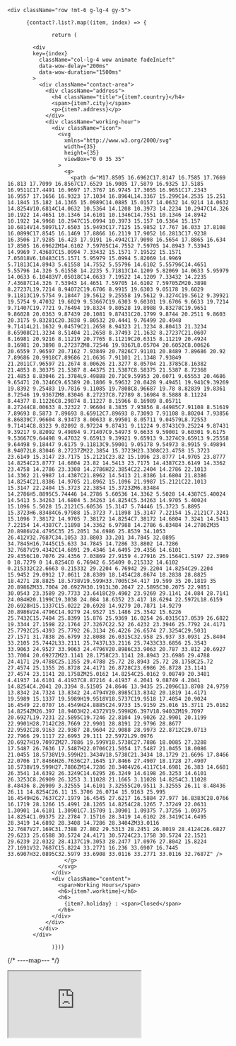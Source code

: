     <div className="row !mt-6 g-lg-4 gy-5">

<div className=" col-lg-9 row  !mb-4 md:mb-0">


<div className="row">



          {contact?.list?.map((item, index) => {
                  
                  return (

            <div
            key={index}
              className="col-lg-4 wow animate fadeInLeft"
              data-wow-delay="200ms"
              data-wow-duration="1500ms"
            >
              <div className="contact-area">
                <div className="address">
                  <h4 className="title">{item?.country}</h4>
                  <span>{item?.city}</span>
                  <p>{item?.address}</p>
                </div>
                <div className="working-hour">
                  <div className="icon">
                    <svg
                      xmlns="http://www.w3.org/2000/svg"
                      width={35}
                      height={35}
                      viewBox="0 0 35 35"
                    >
                      <g>
                        <path d="M17.8505 16.6962C17.8147 16.7585 17.7669 16.813 17.7099 16.8567C17.6529 16.9005 17.5879 16.9325 17.5185 16.9511C17.4491 16.9697 17.3767 16.9745 17.3055 16.9651C17.2343 16.9557 17.1656 16.9323 17.1034 16.8964L14.3367 15.299C14.2535 15.251 14.1845 15.182 14.1365 15.0989C14.0885 15.0157 14.0632 14.9214 14.0632 14.8254V10.6814C14.0632 10.5364 14.1208 10.3973 14.2234 10.2947C14.326 10.1922 14.4651 10.1346 14.6101 10.1346C14.7551 10.1346 14.8942 10.1922 14.9968 10.2947C15.0994 10.3973 15.157 10.5364 15.157 10.6814V14.5097L17.6503 15.9493C17.7125 15.9852 17.767 16.033 17.8108 16.0899C17.8545 16.1469 17.8866 16.2119 17.9052 16.2813C17.9238 16.3506 17.9285 16.423 17.9191 16.4942C17.9098 16.5654 17.8865 16.634 17.8505 16.6962ZM14.6102 7.59705C14.7552 7.59705 14.8943 7.53943 14.9969 7.43687C15.0994 7.33432 15.1571 7.19522 15.1571 7.05018V6.10483C15.1571 5.95979 15.0994 5.82069 14.9969 5.71813C14.8943 5.61558 14.7552 5.55796 14.6102 5.55796C14.4651 5.55796 14.326 5.61558 14.2235 5.71813C14.1209 5.82069 14.0633 5.95979 14.0633 6.10483V7.05018C14.0633 7.19522 14.1209 7.33432 14.2235 7.43687C14.326 7.53943 14.4651 7.59705 14.6102 7.59705ZM20.3898 8.27237L19.7214 8.94072C19.6706 8.9915 19.6303 9.05178 19.6029 9.11813C19.5754 9.18447 19.5612 9.25558 19.5612 9.3274C19.5612 9.39921 19.5754 9.47032 19.6029 9.53667C19.6303 9.60301 19.6706 9.6633 19.7214 9.71407C19.7721 9.76494 19.8324 9.80528 19.8988 9.83278C19.9651 9.86028 20.0363 9.87439 20.1081 9.87431C20.1799 9.8744 20.2511 9.8603 20.3175 9.83281C20.3838 9.80532 20.4441 9.76499 20.4948 9.71414L21.1632 9.04579C21.2658 8.94323 21.3234 8.80413 21.3234 8.65908C21.3234 8.51404 21.2658 8.37493 21.1632 8.27237C21.0607 8.16981 20.9216 8.11219 20.7765 8.11219C20.6315 8.11219 20.4924 8.16981 20.3898 8.27237ZM8.72546 19.9367L8.05704 20.6052C8.00626 20.6559 7.96597 20.7162 7.93849 20.7826C7.91101 20.8489 7.89686 20.92 7.89686 20.9918C7.89686 21.0636 7.91101 21.1348 7.93849 21.2011C7.96597 21.2674 8.00626 21.3277 8.05704 21.3785C8.16382 21.4853 8.30375 21.5387 8.44375 21.5387C8.58375 21.5387 8.72368 21.4853 8.83046 21.3784L9.49888 20.71C9.59953 20.6071 9.65553 20.4686 9.65471 20.3246C9.65389 20.1806 9.59632 20.0428 9.49451 19.941C9.39269 19.8392 9.25483 19.7816 9.11085 19.7808C8.96687 19.78 8.82839 19.8361 8.72546 19.9367ZM8.83046 8.27237C8.72789 8.16984 8.5888 8.11224 8.44377 8.11226C8.29874 8.11227 8.15966 8.16989 8.05711 8.27244C8.00633 8.32322 7.96604 8.3835 7.93856 8.44985C7.91108 8.51619 7.89693 8.5873 7.89693 8.65912C7.89693 8.73093 7.91108 8.80204 7.93856 8.86839C7.96604 8.93473 8.00633 8.99501 8.05711 9.04579L8.72553 9.71414C8.8323 9.82092 8.97224 9.87431 9.11224 9.87431C9.25224 9.87431 9.39217 9.82092 9.49894 9.71407C9.54973 9.6633 9.59001 9.60301 9.6175 9.53667C9.64498 9.47032 9.65913 9.39921 9.65913 9.3274C9.65913 9.25558 9.64498 9.18447 9.6175 9.11813C9.59001 9.05178 9.54973 8.9915 9.49894 8.94072L8.83046 8.27237ZM22.3854 15.3723H23.3308C23.4758 15.3723 23.6149 15.3147 23.7175 15.2121C23.82 15.1096 23.8777 14.9705 23.8777 14.8254C23.8777 14.6804 23.82 14.5413 23.7175 14.4387C23.6149 14.3362 23.4758 14.2786 23.3308 14.2786H22.3854C22.2404 14.2786 22.1013 14.3362 21.9987 14.4387C21.8962 14.5413 21.8386 14.6804 21.8386 14.8254C21.8386 14.9705 21.8962 15.1096 21.9987 15.2121C22.1013 15.3147 22.2404 15.3723 22.3854 15.3723ZM6.83484 14.2786H5.8895C5.74446 14.2786 5.60536 14.3362 5.5028 14.4387C5.40024 14.5413 5.34263 14.6804 5.34263 14.8254C5.34263 14.9705 5.40024 15.1096 5.5028 15.2121C5.60536 15.3147 5.74446 15.3723 5.8895 15.3723H6.83484C6.97988 15.3723 7.11898 15.3147 7.22154 15.2121C7.3241 15.1096 7.38172 14.9705 7.38172 14.8254C7.38172 14.6804 7.3241 14.5413 7.22154 14.4387C7.11898 14.3362 6.97988 14.2786 6.83484 14.2786ZM35 20.8986V24.4795C35 25.2051 34.6986 25.8539 34.1053 26.412V32.7687C34.1053 33.8803 33.201 34.7845 32.0895 34.7845H16.7445C15.633 34.7845 14.7286 33.8802 14.7286 32.7687V29.4342C14.6891 29.4346 14.6495 29.4356 14.6101 29.4356C10.7076 29.4356 7.03869 27.9159 4.27916 25.1564C1.5197 22.3969 0 18.7279 0 14.8254C0 6.76942 6.55409 0.215332 14.6102 0.215332C22.6663 0.215332 29.2204 6.76942 29.2204 14.8254C29.2204 15.9452 29.0912 17.0611 28.8389 18.1454C28.8674 18.2838 28.8825 18.4271 28.8825 18.5738V19.599H33.7005C34.417 19.599 35 20.1819 35 20.8986ZM33.7004 20.6927H30.1913L30.2047 22.5895C30.2075 22.9851 30.0543 23.3589 29.7733 23.6418C29.4902 23.9269 29.1141 24.084 28.7141 24.084H20.1199C19.3038 24.084 18.6352 23.417 18.6294 22.5972L18.6159 20.6928H15.1337C15.0222 20.6928 14.9279 20.7871 14.9279 20.8986V24.4796C14.9279 24.9527 15.1486 25.3542 15.6226 25.7432C15.7404 25.8399 15.876 25.9369 16.0254 26.0315C17.0539 26.6822 19.3344 27.1598 22.1764 27.3267C22.52 26.4232 23.3946 25.7792 24.4171 25.7792C25.4393 25.7792 26.3134 26.4226 26.6574 27.3254C29.5031 27.1571 31.7838 26.6799 32.8088 26.0315C32.958 25.937 33.0931 25.8404 33.2105 25.7442L33.2111 25.7437L33.2116 25.7433C33.6856 25.3543 33.9063 24.9527 33.9063 24.4796V20.8986C33.9063 20.787 33.812 20.6927 33.7004 20.6927ZM23.1141 28.1758C23.1141 28.8943 23.6986 29.4788 24.4171 29.4788C25.1355 29.4788 25.72 28.8943 25.72 28.1758C25.72 27.4574 25.1355 26.8728 24.4171 26.8728C23.6986 26.8728 23.1141 27.4574 23.1141 28.1758ZM25.0162 14.8254C25.0162 9.08749 20.3481 4.41937 14.6101 4.41937C8.87216 4.41937 4.2041 9.08749 4.2041 14.8254C4.2041 20.3394 8.51505 24.8646 13.9435 25.2096C13.8708 24.9759 13.8342 24.7324 13.8342 24.4794V20.8985C13.8342 20.1819 14.4171 19.5989 15.1337 19.5989H19.9518V18.5737C19.9518 17.4054 20.9024 16.4549 22.0707 16.4549H24.8885C24.9733 15.9159 25.016 15.3711 25.0162 14.8254ZM26.397 18.9403H22.4372V19.599H26.397V18.9403ZM19.7097 20.6927L19.7231 22.5895C19.7246 22.8104 19.9026 22.9901 20.1199 22.9901H28.7142C28.7669 22.9901 28.8191 22.9796 28.8677 22.9592C28.9163 22.9387 28.9604 22.9088 28.9973 22.8712C29.0713 22.7966 29.1117 22.6993 29.111 22.5972L29.0976 20.6927H19.7097ZM27.7886 19.599V18.5738C27.7886 18.0085 27.3288 17.5487 26.7636 17.5487H22.0706C21.5054 17.5487 21.0455 18.0086 21.0455 18.5738V19.599H21.3434V18.5738C21.3434 18.1729 21.6696 17.8466 22.0706 17.8466H26.7636C27.1645 17.8466 27.4907 18.1728 27.4907 18.5738V19.599H27.7886ZM14.7286 28.3404V26.4117C14.6981 26.383 14.6681 26.3541 14.6392 26.3249C14.6295 26.3249 14.6198 26.3253 14.6101 26.3253C8.26909 26.3253 3.11028 21.1665 3.11028 14.8254C3.11028 8.48436 8.26909 3.32555 14.6101 3.32555C20.9511 3.32555 26.11 8.48436 26.11 14.8254C26.11 15.3706 26.0714 15.9163 25.995 16.4549H26.7637C27.1979 16.4545 27.6217 16.5884 27.977 16.8383C28.0766 16.1719 28.1266 15.4991 28.1265 14.8254C28.1265 7.37249 22.0631 1.30901 14.6101 1.30901C7.15709 1.30901 1.09375 7.37256 1.09375 14.8254C1.09375 22.2784 7.15716 28.3419 14.6102 28.3419C14.6495 28.3419 14.6892 28.3408 14.7286 28.3404ZM33.0116 32.7687V27.169C31.7388 27.802 29.5313 28.2451 26.8019 28.4124C26.6827 29.6233 25.6588 30.5724 24.4171 30.5724C23.1758 30.5724 22.1521 29.6239 22.0322 28.4137C19.3053 28.2477 17.0976 27.8042 15.8224 27.1691V32.7687C15.8224 33.2771 16.236 33.6907 16.7445 33.6907H32.0895C32.5979 33.6908 33.0116 33.2771 33.0116 32.7687Z" />
                      </g>
                    </svg>
                  </div>
                  <div className="content">
                    <span>Working Hours</span>
                    <h6>{item?.worktime}</h6>
                    <h6>
                      {item?.holiday} : <span>Closed</span>
                    </h6>
                  </div>
                </div>
              </div>
            </div>

                  )})}

</div>

</div>



{/* ----map--- */}
            <div
              className="col-lg-3 wow animate zoomIn"
              data-wow-delay="400ms"
              data-wow-duration="1500ms"
            >
              <div className="company-map">
                <iframe
                  src="https://www.google.com/maps/embed?pb=!1m18!1m12!1m3!1d3649.5647631857846!2d90.36311167605992!3d23.83407118555764!2m3!1f0!2f0!3f0!3m2!1i1024!2i768!4f13.1!3m3!1m2!1s0x3755c14c8682a473%3A0xa6c74743d52adb88!2sEgens%20Lab!5e0!3m2!1sen!2sbd!4v1700138349574!5m2!1sen!2sbd"
                  allowFullScreen
                  loading="lazy"
                  referrerPolicy="no-referrer-when-downgrade"
                />
              </div>
            </div>


          </div>